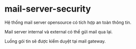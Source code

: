 # mail-server-security
Hệ thống mail server opensource có tích hợp an toàn thông tin.

Mail server internal và external có thể gửi mail qua lại.

Luồng gói tin sẽ được kiểm duyệt tại mail gateway.
